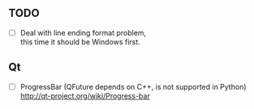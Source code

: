 TODO
----
- [ ] Deal with line ending format problem,  
      this time it should be Windows first.

## Qt
- [ ] ProgressBar (QFuture depends on C++, is not supported in Python)
      http://qt-project.org/wiki/Progress-bar
